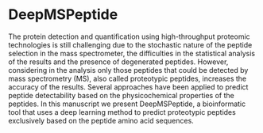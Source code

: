 # DeepMSPeptide

The protein detection and quantification using high-throughput proteomic technologies is still challenging due to the stochastic nature of the peptide selection in the mass spectrometer, the difficulties in the statistical analysis of the results and the presence of degenerated peptides. However, considering in the analysis only those peptides that could be detected by mass spectrometry (MS), also called proteotypic peptides, increases the accuracy of the results. Several approaches have been applied to predict peptide detectability based on the physicochemical properties of the peptides. In this manuscript we present DeepMSPeptide, a bioinformatic tool that uses a deep learning method to predict proteotypic peptides exclusively based on the peptide amino acid sequences.